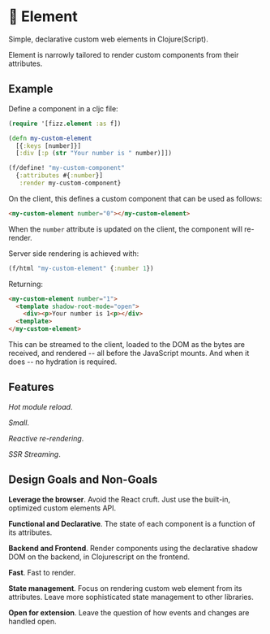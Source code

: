 # 🫧 Element

Simple, declarative custom web elements in Clojure(Script).

Element is narrowly tailored to render custom components from their attributes.

## Example

Define a component in a cljc file:

```clojure
(require '[fizz.element :as f])

(defn my-custom-element
  [{:keys [number]}]
  [:div [:p (str "Your number is " number)]])

(f/define! "my-custom-component" 
  {:attributes #{:number}]
   :render my-custom-component}
```

On the client, this defines a custom component that can be used as follows:

```html
<my-custom-element number="0"></my-custom-element>
```

When the `number` attribute is updated on the client, the component will re-render.

Server side rendering is achieved with:

```clojure
(f/html "my-custom-element" {:number 1})
```

Returning:

```html
<my-custom-element number="1">
  <template shadow-root-mode="open">
    <div><p>Your number is 1<p></div>
  <template>
</my-custom-element>
```

This can be streamed to the client, loaded to the DOM as the bytes are received, and rendered -- all before the JavaScript mounts. And when it does -- no hydration is required.

## Features

*Hot module reload*.

*Small*.

*Reactive re-rendering*.

*SSR Streaming*.

## Design Goals and Non-Goals

**Leverage the browser**. Avoid the React cruft. Just use the built-in, optimized custom elements API.

**Functional and Declarative**. The state of each component is a function of its attributes.

**Backend and Frontend**. Render components using the declarative shadow DOM on the backend, in Clojurescript on the frontend.

**Fast**. Fast to render.

**State management**. Focus on rendering custom web element from its attributes. Leave more sophisticated state management to other libraries.

**Open for extension**. Leave the question of how events and changes are handled open.
